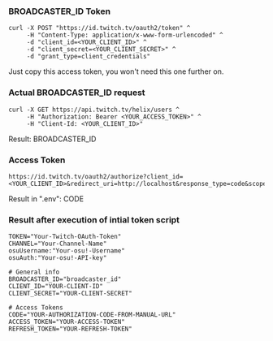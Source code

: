 ### BROADCASTER_ID Token

```
curl -X POST "https://id.twitch.tv/oauth2/token" ^
     -H "Content-Type: application/x-www-form-urlencoded" ^
     -d "client_id=<YOUR_CLIENT_ID>" ^
     -d "client_secret=<YOUR_CLIENT_SECRET>" ^
     -d "grant_type=client_credentials"
```

Just copy this access token, you won't need this one further on.

### Actual BROADCASTER_ID request

```
curl -X GET https://api.twitch.tv/helix/users ^
     -H "Authorization: Bearer <YOUR_ACCESS_TOKEN>" ^
     -H "Client-Id: <YOUR_CLIENT_ID>"
```

Result: BROADCASTER_ID

### Access Token

```
https://id.twitch.tv/oauth2/authorize?client_id=<YOUR_CLIENT_ID>&redirect_uri=http://localhost&response_type=code&scope=chat:read+chat:edit+channel:manage:vips+channel:read:redemptions+channel:manage:polls+moderation:read
```

Result in ".env": CODE

### Result after execution of intial token script

```
TOKEN="Your-Twitch-OAuth-Token"
CHANNEL="Your-Channel-Name"
osuUsername:"Your-osu!-Username"
osuAuth:"Your-osu!-API-key"

# General info
BROADCASTER_ID="broadcaster_id"
CLIENT_ID="YOUR-CLIENT-ID"
CLIENT_SECRET="YOUR-CLIENT-SECRET"

# Access Tokens
CODE="YOUR-AUTHORIZATION-CODE-FROM-MANUAL-URL"
ACCESS_TOKEN="YOUR-ACCESS-TOKEN"
REFRESH_TOKEN="YOUR-REFRESH-TOKEN"
```
